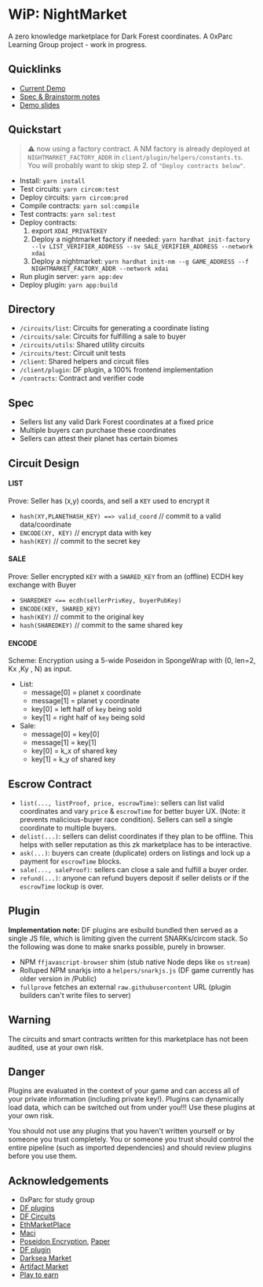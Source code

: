 # WiP: NightMarket

A zero knowledge marketplace for Dark Forest coordinates.
A 0xParc Learning Group project - work in progress.
## Quicklinks
- [Current Demo](https://www.loom.com/share/6678a1df7dca4ce482819b55220fb2d0)
- [Spec & Brainstorm notes](https://hackmd.io/xrXO2QKeRJWY6WApxRrroQ)
- [Demo slides](https://docs.google.com/presentation/d/1Dk9gZJF_GiitnknPJThJDwokEA1zd0ncwr6Jqawwtq0/edit?usp=sharing)

## Quickstart
> :warning: now using a factory contract. A NM factory is already deployed at `NIGHTMARKET_FACTORY_ADDR` in `client/plugin/helpers/constants.ts`. You will probably want to skip step 2. of `"Deploy contracts below"`.

- Install: `yarn install`
- Test circuits: `yarn circom:test`
- Deploy circuits: `yarn circom:prod`
- Compile contracts: `yarn sol:compile`
- Test contracts: `yarn sol:test`
- Deploy contracts: 
	1. export `XDAI_PRIVATEKEY`
	2. Deploy a nightmarket factory if needed: `yarn hardhat init-factory --lv LIST_VERIFIER_ADDRESS --sv SALE_VERIFIER_ADDRESS --network xdai`
	3. Deploy a nightmarket: `yarn hardhat init-nm --g GAME_ADDRESS --f NIGHTMARKET_FACTORY_ADDR --network xdai`	
- Run plugin server: `yarn app:dev`
- Deploy plugin: `yarn app:build`

## Directory
- `/circuits/list`: Circuits for generating a coordinate listing
- `/circuits/sale`: Circuits for fulfilling a sale to buyer
- `/circuits/utils`: Shared utility circuits
- `/circuits/test`: Circuit unit tests
- `/client`: Shared helpers and circuit files
- `/client/plugin`: DF plugin, a 100% frontend implementation
- `/contracts`: Contract and verifier code

## Spec
- Sellers list any valid Dark Forest coordinates at a fixed price
- Multiple buyers can purchase these coordinates
- Sellers can attest their planet has certain biomes

## Circuit Design
#### LIST
Prove: Seller has (x,y) coords, and sell a `KEY` used to encrypt it
- `hash(XY,PLANETHASH_KEY) ==> valid_coord` // commit to a valid data/coordinate
- `ENCODE(XY, KEY)` // encrypt data with key
- `hash(KEY)` // commit to the secret key

#### SALE
Prove: Seller encrypted `KEY` with a `SHARED_KEY` from an (offline) ECDH key exchange with Buyer
- `SHAREDKEY <== ecdh(sellerPrivKey, buyerPubKey)`
- `ENCODE(KEY, SHARED_KEY)`
- `hash(KEY)` // commit to the original key
- `hash(SHAREDKEY)` // commit to the same shared key

#### ENCODE
Scheme: Encryption using a 5-wide Poseidon in SpongeWrap with (0, len=2, Kx ,Ky , N) as input.
- List: 
	- message[0] = planet x coordinate
	- message[1] = planet y coordinate
	- key[0] = left half of `key` being sold
	- key[1] = right half of `key` being sold
- Sale:
	- message[0] = key[0]
	- message[1] = key[1]
	- key[0] = k_x of shared key
	- key[1] = k_y of shared key

## Escrow Contract
- `list(..., listProof, price, escrowTime)`: sellers can list valid coordinates and vary `price` & `escrowTime` for better buyer UX. (Note: it prevents malicious-buyer race condition). Sellers can sell a single coordinate to multiple buyers.
- `delist(...)`: sellers can delist coordinates if they plan to be offline. This helps with seller reputation as this zk marketplace has to be interactive.
- `ask(...)`: buyers can create (duplicate) orders on listings and lock up a payment for `escrowTime` blocks.
- `sale(..., saleProof)`: sellers can close a sale and fulfill a buyer order.
- `refund(...)`: anyone can refund buyers deposit if seller delists or if the `escrowTime` lockup is over.

## Plugin
**Implementation note:**
DF plugins are esbuild bundled then served as a single JS file, which is limiting given the current SNARKs/circom stack. So the following was done to make snarks possible, purely in browser.
- NPM `ffjavascript-browser` shim (stub native Node deps like `os` `stream`)
- Rolluped NPM snarkjs into a `helpers/snarkjs.js` (DF game currently has older version in /Public)
- `fullprove` fetches an external `raw.githubusercontent` URL (plugin builders can't write files to server)

## Warning
The circuits and smart contracts written for this marketplace has not been audited, use at your own risk.

## Danger
Plugins are evaluated in the context of your game and can access all of your private information (including private key!). Plugins can dynamically load data, which can be switched out from under you!!! Use these plugins at your own risk.

You should not use any plugins that you haven't written yourself or by someone you trust completely. You or someone you trust should control the entire pipeline (such as imported dependencies) and should review plugins before you use them.

## Acknowledgements
- 0xParc for study group
- [DF plugins](https://github.com/darkforest-eth/plugins)
- [DF Circuits](https://github.com/darkforest-eth/circuits)
- [EthMarketPlace](https://github.com/nulven/EthDataMarketplace)
- [Maci](https://github.com/appliedzkp/maci/)
- [Poseidon Encryption](https://github.com/iden3/circomlib/pull/60), [Paper](https://drive.google.com/file/d/1EVrP3DzoGbmzkRmYnyEDcIQcXVU7GlOd/view)
- [DF plugin](https://github.com/Bind/my-first-plugin)
- [Darksea Market](https://github.com/snowtigersoft/darksea-market)
- [Artifact Market](https://github.com/dfdao/artifact-market/)
- [Play to earn](https://github.com/projectsophon/df-play-to-earn)
